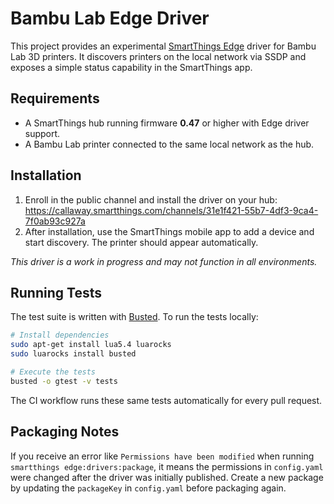 # Bambu Lab Edge Driver

This project provides an experimental [SmartThings Edge](https://developer.smartthings.com/docs/edge-device-drivers) driver for Bambu Lab 3D printers. It discovers printers on the local network via SSDP and exposes a simple status capability in the SmartThings app.

## Requirements

- A SmartThings hub running firmware **0.47** or higher with Edge driver support.
- A Bambu Lab printer connected to the same local network as the hub.

## Installation

1. Enroll in the public channel and install the driver on your hub:
   <https://callaway.smartthings.com/channels/31e1f421-55b7-4df3-9ca4-7f0ab93c927a>
2. After installation, use the SmartThings mobile app to add a device and start discovery. The printer should appear automatically.

*This driver is a work in progress and may not function in all environments.*

## Running Tests

The test suite is written with [Busted](https://olivinelabs.com/busted/). To run the tests locally:

```bash
# Install dependencies
sudo apt-get install lua5.4 luarocks
sudo luarocks install busted

# Execute the tests
busted -o gtest -v tests
```

The CI workflow runs these same tests automatically for every pull request.

## Packaging Notes

If you receive an error like `Permissions have been modified` when running
`smartthings edge:drivers:package`, it means the permissions in `config.yaml`
were changed after the driver was initially published. Create a new package by
updating the `packageKey` in `config.yaml` before packaging again.
